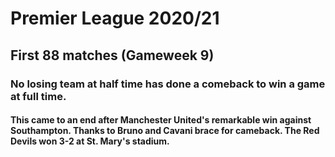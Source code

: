 # Premier League 2020/21

## First 88 matches (Gameweek 9)
### No losing team at half time has done a comeback to win a game at full time.
#### This came to an end after Manchester United's remarkable win against Southampton. Thanks to Bruno and Cavani brace for cameback. The Red Devils won 3-2 at St. Mary's stadium.
